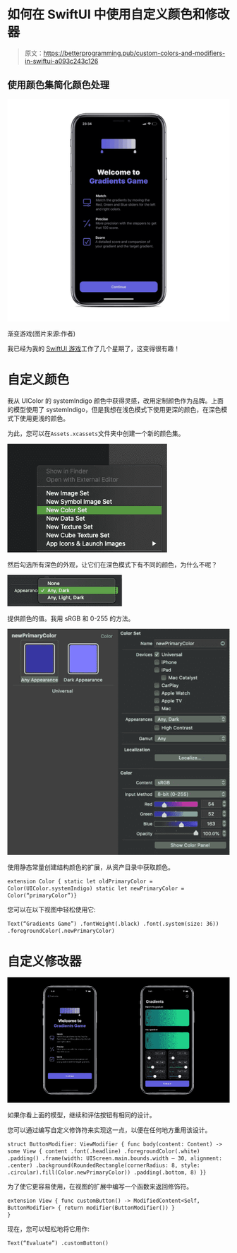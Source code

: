 # 如何在 SwiftUI 中使用自定义颜色和修改器

> 原文：<https://betterprogramming.pub/custom-colors-and-modifiers-in-swiftui-a093c243c126>

## 使用颜色集简化颜色处理

![](img/7f6fc2153629e590aa8017bbdb444ed4.png)

渐变游戏(图片来源:作者)

我已经为我的 [SwiftUI 游戏](https://apps.apple.com/us/app/gradients-game/id1479784361?ref=producthunt)工作了几个星期了，这变得很有趣！

# 自定义颜色

我从 UIColor 的 systemIndigo 颜色中获得灵感，改用定制颜色作为品牌。上面的模型使用了 systemIndigo，但是我想在浅色模式下使用更深的颜色，在深色模式下使用更浅的颜色。

为此，您可以在`Assets.xcassets`文件夹中创建一个新的颜色集。

![](img/f2f4c063185b456294ecb42fd4d327c6.png)

然后勾选所有深色的外观，让它们在深色模式下有不同的颜色，为什么不呢？

![](img/a68fcdd96ecf9079635416fc3a5be5a0.png)

提供颜色的值。我用 sRGB 和 0-255 的方法。

![](img/cb18d0041c22878cce83ad5b51ed58ea.png)

使用静态常量创建结构颜色的扩展，从资产目录中获取颜色。

```
extension Color { static let oldPrimaryColor = Color(UIColor.systemIndigo) static let newPrimaryColor = Color(“primaryColor”)}
```

您可以在以下视图中轻松使用它:

```
Text(“Gradients Game”) .fontWeight(.black) .font(.system(size: 36)) .foregroundColor(.newPrimaryColor)
```

# 自定义修改器

![](img/79a170cebd38949f2f5f12276ebd59cd.png)

如果你看上面的模型，继续和评估按钮有相同的设计。

您可以通过编写自定义修饰符来实现这一点，以便在任何地方重用该设计。

```
struct ButtonModifier: ViewModifier { func body(content: Content) -> some View { content .font(.headline) .foregroundColor(.white) .padding() .frame(width: UIScreen.main.bounds.width — 30, alignment: .center) .background(RoundedRectangle(cornerRadius: 8, style:   .circular).fill(Color.newPrimaryColor)) .padding(.bottom, 8) }}
```

为了使它更容易使用，在视图的扩展中编写一个函数来返回修饰符。

```
extension View { func customButton() -> ModifiedContent<Self, ButtonModifier> { return modifier(ButtonModifier()) }
}
```

现在，您可以轻松地将它用作:

```
Text(“Evaluate”) .customButton()
```